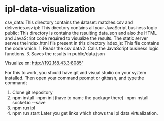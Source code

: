# ipl-data-visualization

csv_data: This directory contains the dataset: matches.csv and deliveries.csv ipl: This directory contains all your JavaScript business logic public: This directory is contains the resulting data.json and also the HTML and JavaScript code required to visualize the results. The static server serves the index.html file present in this directory index.js: This file contains the code which: 1. Reads the csv data 2. Calls the JavaScript business logic functions. 3. Saves the results in public/data.json


Visualize on: http://192.168.43.3:8085/


For this to work, you should have git and visual studio on your system installed. Then open your command peompt or gitbash, and type the commands
1.	Clone git repository
2.	npm install -npm init (have to name the package there) -npm install socket.io --save
3.	npm run ipl
4.	npm run start
Later you get links which shows the ipl data virtualization.


